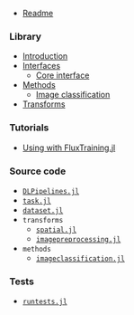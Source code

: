 - [Readme](README.md)

### Library

- [Introduction](docs/introduction.md)
- [Interfaces](docs/interfaces/overview.md)
  - [Core interface](docs/interfaces/core.md)
- [Methods](docs/methods/methods.md)
    - [Image classification](docs/methods/imageclassification.jl)
- [Transforms](docs/transforms.md)
  
### Tutorials

- [Using with FluxTraining.jl](docs/tutorials/fluxtraining.jl)

### Source code

- [`DLPipelines.jl`](src/DLPipelines.jl)
- [`task.jl`](src/task.jl)
- [`dataset.jl`](src/dataset.jl)
- `transforms`
  - [`spatial.jl`](src/transforms/spatial.jl)
  - [`imagepreprocessing.jl`](src/transforms/imagepreprocessing.jl)
- `methods`
  - [`imageclassification.jl`](src/methods/imageclassification.jl)

### Tests

- [`runtests.jl`](test/runtests.jl)